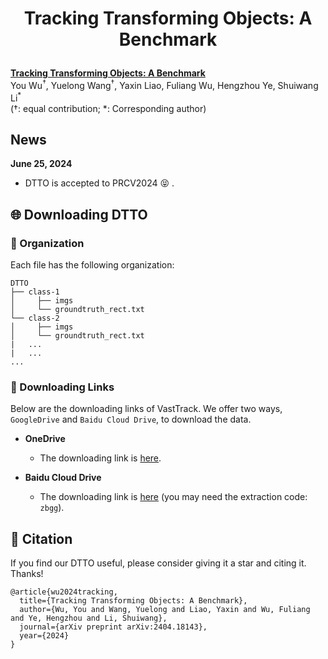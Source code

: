 # <p align="center">Tracking Transforming Objects: A Benchmark</p>
[**Tracking Transforming Objects: A Benchmark**](https://arxiv.org/pdf/2404.18143)<br>
You Wu<sup>$\dagger$</sup>, Yuelong Wang<sup>$\dagger$</sup>, Yaxin Liao, Fuliang Wu, Hengzhou Ye, Shuiwang Li<sup>\*</sup><br> ($\dagger$: equal contribution; \*: Corresponding author)<br>

## News
**June 25, 2024**
- DTTO is accepted to PRCV2024 :stuck_out_tongue_closed_eyes: .

## :globe_with_meridians: Downloading DTTO
### :small_blue_diamond: Organization

Each file has the following organization:
```
DTTO
├── class-1
│     ├── imgs
│     └── groundtruth_rect.txt
└── class-2
│     ├── imgs
│     └── groundtruth_rect.txt
|   ...
|   ...
...
```
### :small_blue_diamond: Downloading Links
Below are the downloading links of VastTrack. We offer two ways, `GoogleDrive` and `Baidu Cloud Drive`, to download the data.

* **OneDrive**
  - The downloading link is [here](https://1drv.ms/f/s!AnWdA-LZ-BEt5W9kQtMU8nB19qpy?e=IYm3eF).

* **Baidu Cloud Drive**
  - The downloading link is [here](https://pan.baidu.com/s/1ljgK3fZaVJa9jzjHyhrUTQ?pwd=zbgg) (you may need the extraction code: `zbgg`).

## :balloon: Citation
If you find our DTTO useful, please consider giving it a star and citing it. Thanks!
```
@article{wu2024tracking,
  title={Tracking Transforming Objects: A Benchmark},
  author={Wu, You and Wang, Yuelong and Liao, Yaxin and Wu, Fuliang and Ye, Hengzhou and Li, Shuiwang},
  journal={arXiv preprint arXiv:2404.18143},
  year={2024}
}
```
